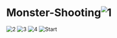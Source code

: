 # Monster-Shooting![1](https://user-images.githubusercontent.com/94442043/230364343-48ccade3-ad36-497e-99d6-3ff20aeb40e5.png)
![2](https://user-images.githubusercontent.com/94442043/230364347-c397b04b-e16c-4e6f-895e-dcd7de48c5a7.png)
![3](https://user-images.githubusercontent.com/94442043/230364358-f179810e-df88-4bd3-95f5-23d72634552f.png)
![4](https://user-images.githubusercontent.com/94442043/230364361-cbc0e5c7-aa48-4943-a927-5028f9ec8ba2.png)
![Start](https://user-images.githubusercontent.com/94442043/230364375-fdf46c1b-f4ee-4b8f-889e-5a4744be6db4.jpg)
